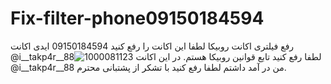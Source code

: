 # Fix-filter-phone09150184594
رفع فیلتری اکانت روبیکا 
لطفا این اکانت را رفع کنید 09150184594
ایدی اکانت @i__takp4r__88![1000081123](https://github.com/user-attachments/assets/38e26b20-13ae-406c-b26d-9b2993c021d7)
لطفا رفع کنید تابع قوانین روبیکا هستم.
در این اکانت @i__takp4r__88 من در آمد داشتم لطفا رفع کنید با تشکر از پشتبانی محترم. 
